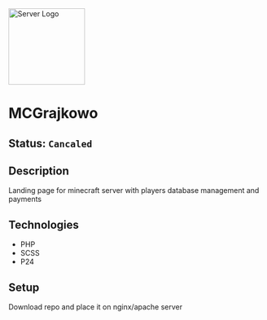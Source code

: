 <img alt="Server Logo" src="https://i.imgur.com/8UBJgIa.png" width="150" />

# MCGrajkowo

## Status: ````Cancaled````

## Description
Landing page for minecraft server with players database management and payments

## Technologies
- PHP
- SCSS
- P24

## Setup 
Download repo and place it on nginx/apache server


